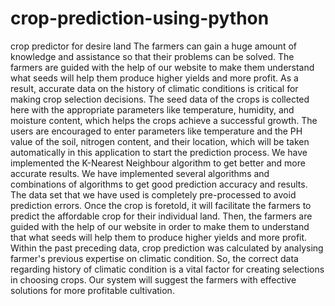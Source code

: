 # crop-prediction-using-python
crop predictor for desire land
The farmers can gain a huge amount of knowledge and assistance so that their problems can be solved. The farmers are guided with the help of our website to make them understand what seeds will help them produce higher yields and more profit.
As a result, accurate data on the history of climatic conditions is critical for making crop selection decisions. The seed data of the crops is collected here with the appropriate parameters like temperature, humidity, and moisture content, which helps the crops achieve a successful growth. The users are encouraged to enter parameters like temperature and the PH value of the soil, nitrogen content, and their location, which will be taken automatically in this application to start the prediction process. We have implemented the K-Nearest Neighbour algorithm to get better and more accurate results.
 We have implemented several algorithms and combinations of algorithms to get good prediction accuracy and results. The data set that we have used is completely pre-processed to avoid prediction errors. Once the crop is foretold, it will facilitate the farmers to predict the affordable crop for their individual land. Then, the farmers are guided with the help of our website in order to make them to understand that what seeds will help them to produce higher yields and more profit. Within the past preceding data, crop prediction was calculated by analysing farmer's previous expertise on climatic condition. So, the correct data regarding history of climatic condition is a vital factor for creating selections in choosing crops. Our system will suggest the farmers with effective solutions for more profitable cultivation.
